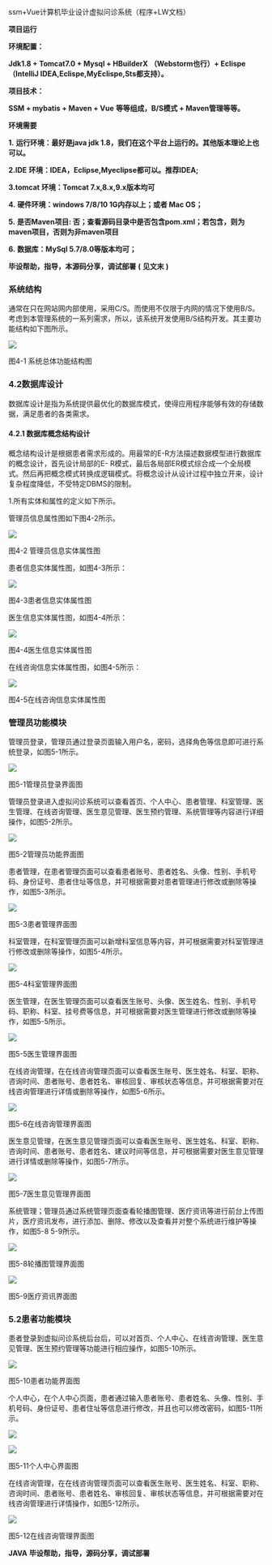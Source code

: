 ssm+Vue计算机毕业设计虚拟问诊系统（程序+LW文档）

**项目运行**

**环境配置：**

**Jdk1.8 + Tomcat7.0 + Mysql + HBuilderX** **（Webstorm也行）+ Eclispe（IntelliJ
IDEA,Eclispe,MyEclispe,Sts都支持）。**

**项目技术：**

**SSM + mybatis + Maven + Vue** **等等组成，B/S模式 + Maven管理等等。**

**环境需要**

**1.** **运行环境：最好是java jdk 1.8，我们在这个平台上运行的。其他版本理论上也可以。**

**2.IDE** **环境：IDEA，Eclipse,Myeclipse都可以。推荐IDEA;**

**3.tomcat** **环境：Tomcat 7.x,8.x,9.x版本均可**

**4.** **硬件环境：windows 7/8/10 1G内存以上；或者 Mac OS；**

**5.** **是否Maven项目: 否；查看源码目录中是否包含pom.xml；若包含，则为maven项目，否则为非maven项目**

**6.** **数据库：MySql 5.7/8.0等版本均可；**

**毕设帮助，指导，本源码分享，调试部署** **(** **见文末** **)**

### 系统结构

通常在只在网站网内部使用，采用C/S。而使用不仅限于内网的情况下使用B/S。考虑到本管理系统的一系列需求，所以，该系统开发使用B/S结构开发。其主要功能结构如下图所示。

![](./res/7fab1c952d6c41b88d5cf8c01608a308.png)

图4-1 系统总体功能结构图

###  4.2数据库设计

数据库设计是指为系统提供最优化的数据库模式，使得应用程序能够有效的存储数据，满足患者的各类需求。

#### 4.2.1 数据库概念结构设计

概念结构设计是根据患者需求形成的。用最常的E-R方法描述数据模型进行数据库的概念设计，首先设计局部的E-
R模式，最后各局部ER模式综合成一个全局模式。然后再把概念模式转换成逻辑模式。将概念设计从设计过程中独立开来，设计复杂程度降低，不受特定DBMS的限制。

1.所有实体和属性的定义如下所示。

管理员信息属性图如下图4-2所示。

![](./res/fe6dfca8984d4b43ba33706e57519251.png)

图4-2 管理员信息实体属性图

患者信息实体属性图，如图4-3所示：

![](./res/24f567444a6d422ea0f3687116e06bb8.png)

图4-3患者信息实体属性图

医生信息实体属性图，如图4-4所示：

![](./res/098fa2a6af8747e4bdd8b697e41c7b05.png)

图4-4医生信息实体属性图

在线咨询信息实体属性图，如图4-5所示：

![](./res/cfdbde6e0a7649e08dd58bd8744546f3.png)

图4-5在线咨询信息实体属性图

### 管理员功能模块

管理员登录，管理员通过登录页面输入用户名，密码，选择角色等信息即可进行系统登录，如图5-1所示。

![](./res/ce7c8d9e019b49958984dc809be1487a.png)

图5-1管理员登录界面图

管理员登录进入虚拟问诊系统可以查看首页、个人中心、患者管理、科室管理、医生管理、在线咨询管理、医生意见管理、医生预约管理、系统管理等内容进行详细操作，如图5-2所示。

![](./res/9f7b736db1864fb08df79bb5585c70ad.png)

图5-2管理员功能界面图

患者管理，在患者管理页面可以查看患者账号、患者姓名、头像、性别、手机号码、身份证号、患者住址等信息，并可根据需要对患者管理进行修改或删除等操作，如图5-3所示。

![](./res/9b66ebac5a004e6e8b27dd2566805639.png)

图5-3患者管理界面图

科室管理，在科室管理页面可以新增科室信息等内容，并可根据需要对科室管理进行修改或删除等操作，如图5-4所示。

![](./res/f4091b8b1bea4bffba399cba00b2626f.png)

图5-4科室管理界面图

医生管理，在医生管理页面可以查看医生账号、头像、医生姓名、性别、手机号码、职称、科室、挂号费等信息，并可根据需要对医生管理进行修改或删除等操作，如图5-5所示。

![](./res/74e7e167e5104d4d9951cf9d6fda7d8c.png)

图5-5医生管理界面图

在线咨询管理，在在线咨询管理页面可以查看医生账号、医生姓名、科室、职称、咨询时间、患者账号、患者姓名、审核回复、审核状态等信息，并可根据需要对在线咨询管理进行详情或删除等操作，如图5-6所示。

![](./res/d15ed75f7d2d48adbd1b1e20294e18fe.png)

图5-6在线咨询管理界面图

医生意见管理，在医生意见管理页面可以查看医生账号、医生姓名、科室、职称、咨询时间、患者账号、患者姓名、建议时间等信息，并可根据需要对医生意见管理进行详情或删除等操作，如图5-7所示。

![](./res/11485c569a894301858c657798a6f61c.png)

图5-7医生意见管理界面图

系统管理；管理员通过系统管理页面查看轮播图管理、医疗资讯等进行前台上传图片，医疗资讯发布，进行添加、删除、修改以及查看并对整个系统进行维护等操作，如图5-8
5-9所示。

![](./res/88f8545ce3a94d75a9ca06cccec00c42.png)

图5-8轮播图管理界面图

![](./res/3d85b50ed38b4eec86de23d27995d690.png)

图5-9医疗资讯界面图

### 5.2患者功能模块

患者登录到虚拟问诊系统后台后，可以对首页、个人中心、在线咨询管理、医生意见管理、医生预约管理等功能进行相应操作，如图5-10所示。

![](./res/45332d9db6884d2d8ec167a066c0f2aa.png)

图5-10患者功能界面图

个人中心，在个人中心页面，患者通过输入患者账号、患者姓名、头像、性别、手机号码、身份证号、患者住址等信息进行修改，并且也可以修改密码，如图5-11所示。

![](./res/c8fbf2f3baf54684bcb30d9389b24288.png)

![](./res/9abbb5770ff94e7fb5d4c2f960410704.png)

图5-11个人中心界面图

在线咨询管理，在在线咨询管理页面可以查看医生账号、医生姓名、科室、职称、咨询时间、患者账号、患者姓名、审核回复、审核状态等信息，并可根据需要对在线咨询管理进行详情操作，如图5-12所示。

![](./res/b998bce090a743b39b4afa2f156b3ab5.png)

图5-12在线咨询管理界面图

**JAVA** **毕设帮助，指导，源码分享，调试部署**

